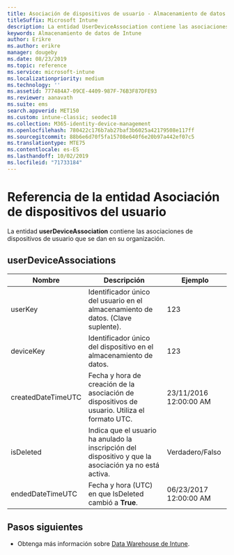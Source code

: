 ```yaml
---
title: Asociación de dispositivos de usuario - Almacenamiento de datos de Intune
titleSuffix: Microsoft Intune
description: La entidad UserDeviceAssociation contiene las asociaciones de dispositivos de usuario que se dan en su organización.
keywords: Almacenamiento de datos de Intune
author: Erikre
ms.author: erikre
manager: dougeby
ms.date: 08/23/2019
ms.topic: reference
ms.service: microsoft-intune
ms.localizationpriority: medium
ms.technology: ''
ms.assetid: 777484A7-09CE-4409-987F-76B3F87DFE93
ms.reviewer: aanavath
ms.suite: ems
search.appverid: MET150
ms.custom: intune-classic; seodec18
ms.collection: M365-identity-device-management
ms.openlocfilehash: 780422c176b7ab27baf3b6025a42179508e117ff
ms.sourcegitcommit: 88b6e6d70f5fa15708e640f6e20b97a442ef07c5
ms.translationtype: MTE75
ms.contentlocale: es-ES
ms.lasthandoff: 10/02/2019
ms.locfileid: "71733184"
---
```

# <a name="reference-for-user-device-association-entity"></a>Referencia de la entidad Asociación de dispositivos del usuario

La entidad **userDeviceAssociation** contiene las asociaciones de dispositivos de usuario que se dan en su organización.

## <a name="userdeviceassociations"></a>userDeviceAssociations


|        Nombre        |                                           Descripción                                            |        Ejemplo         |
|--------------------|--------------------------------------------------------------------------------------------------|------------------------|
|      userKey       |              Identificador único del usuario en el almacenamiento de datos. (Clave suplente).               |          123           |
|     deviceKey      |                      Identificador único del dispositivo en el almacenamiento de datos.                      |          123           |
| createdDateTimeUTC |           Fecha y hora de creación de la asociación de dispositivos de usuario. Utiliza el formato UTC.           | 23/11/2016 12:00:00 AM |
|     isDeleted      | Indica que el usuario ha anulado la inscripción del dispositivo y que la asociación ya no está activa. |       Verdadero/Falso       |
|  endedDateTimeUTC  |              Fecha y hora (UTC) en que IsDeleted cambió a <strong>True</strong>.               | 06/23/2017 12:00:00 AM |

## <a name="next-steps"></a>Pasos siguientes

- Obtenga más información sobre [Data Warehouse de Intune](../reports-nav-create-intune-reports.md).
